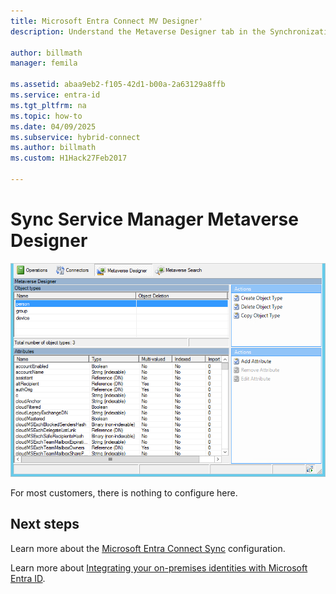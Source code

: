 ```yaml
---
title: Microsoft Entra Connect MV Designer'
description: Understand the Metaverse Designer tab in the Synchronization Service Manager for Microsoft Entra Connect.

author: billmath
manager: femila

ms.assetid: abaa9eb2-f105-42d1-b00a-2a63129a8ffb
ms.service: entra-id
ms.tgt_pltfrm: na
ms.topic: how-to
ms.date: 04/09/2025
ms.subservice: hybrid-connect
ms.author: billmath
ms.custom: H1Hack27Feb2017

---
```

# Sync Service Manager Metaverse Designer

![Sync Service Manager](./media/how-to-connect-sync-service-manager-ui-mvdesigner/mvdesigner.png)

For most customers, there is nothing to configure here.

## Next steps
Learn more about the [Microsoft Entra Connect Sync](how-to-connect-sync-whatis.md) configuration.

Learn more about [Integrating your on-premises identities with Microsoft Entra ID](../whatis-hybrid-identity.md).
